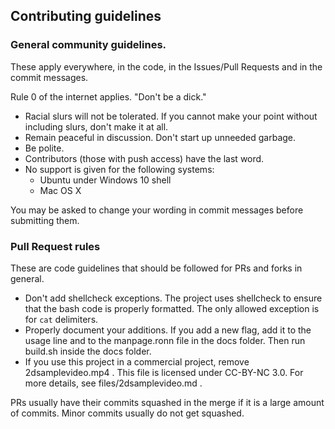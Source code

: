 ## Contributing guidelines

### General community guidelines.
These apply everywhere, in the code, in the Issues/Pull Requests and in the commit messages.

Rule 0 of the internet applies. "Don't be a dick."

- Racial slurs will not be tolerated. If you cannot make your point without including slurs, don't make it at all.
- Remain peaceful in discussion. Don't start up unneeded garbage.
- Be polite.
- Contributors (those with push access) have the last word.
- No support is given for the following systems:
   - Ubuntu under Windows 10 shell
   - Mac OS X

You may be asked to change your wording in commit messages before submitting them.

### Pull Request rules

These are code guidelines that should be followed for PRs and forks in general.

- Don't add shellcheck exceptions. The project uses shellcheck to ensure that the bash code is properly formatted. The only allowed exception is for `cat` delimiters.
- Properly document your additions. If you add a new flag, add it to the usage line and to the manpage.ronn file in the docs folder. Then run build.sh inside the docs folder.
- If you use this project in a commercial project, remove 2dsamplevideo.mp4 . This file is licensed under CC-BY-NC 3.0. For more details, see files/2dsamplevideo.md .

PRs usually have their commits squashed in the merge if it is a large amount of commits. Minor commits usually do not get squashed.
